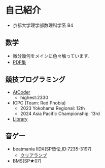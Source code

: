 # 自己紹介

- 京都大学理学部数理科学系 B4

## 数学
- 微分幾何をメインに色々触っています.
- [PDF集](math/index.md)

## 競技プログラミング

- [AtCoder](https://atcoder.jp/users/TKO)
    - highest:2330
- ICPC (Team: Red Phobia)
    - 2023 Yokohama Regional: 12th
    - 2024 Asia Pacific Championship: 13rd
- [Library](https://tko919.github.io/library/)

## 音ゲー
- beatmania IIDX(SP皆伝,ID:7235-3197)
    - [クリアランプ](https://sp12.iidx.app/sheets/7235-3197/hard)
- BMS(SP★07)

